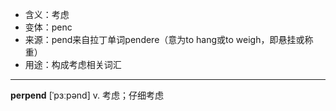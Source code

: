 - <span class="definition">含义：考虑</span>
- <span class="definition">变体：penc</span>
- <span class="definition">来源：pend来自拉丁单词pendere（意为to hang或to weigh，即悬挂或称重）</span>
- <span class="definition">用途：构成考虑相关词汇</span>

---

<span class="vocabulary">**perpend**</span> [ˈpɜːpənd] v. 考虑；仔细考虑

